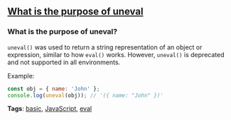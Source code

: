 ## [What is the purpose of uneval](#what-is-the-purpose-of-uneval)

### What is the purpose of uneval?

`uneval()` was used to return a string representation of an object or expression, similar to how `eval()` works. However, `uneval()` is deprecated and not supported in all environments.

Example:

```javascript
const obj = { name: 'John' };
console.log(uneval(obj)); // '({ name: "John" })'
```

**Tags**: [basic](./level/basic), [JavaScript](./theme/javascript), [eval](./theme/eval)


